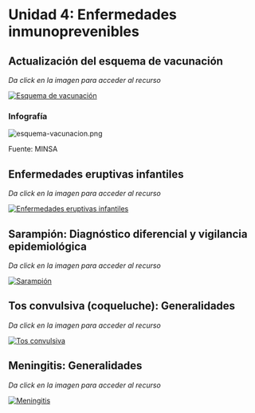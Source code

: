 <html>
<head>
<title>Unidad 3: Principales síndromes e infecciones</title>
</head>
<body>

# Unidad 4: Enfermedades inmunoprevenibles 
## Actualización del esquema de vacunación 
_Da click en la imagen para acceder al recurso_

[![Esquema de vacunación](https://img.youtube.com/vi/3Have7Hsjq8/0.jpg)](https://www.youtube.com/watch?v=3Have7Hsjq8)

### Infografía 
![esquema-vacunacion.png](esquema-vacunacion.png)

Fuente: MINSA

## Enfermedades eruptivas infantiles 
_Da click en la imagen para acceder al recurso_

[![Enfermedades eruptivas infantiles](https://img.youtube.com/vi/kPnkDPnPr1o/0.jpg)](https://www.youtube.com/watch?v=kPnkDPnPr1o)

## Sarampión: Diagnóstico diferencial y vigilancia epidemiológica 
_Da click en la imagen para acceder al recurso_

[![Sarampión](https://img.youtube.com/vi/TLb-6tLU18U/0.jpg)](https://www.youtube.com/watch?v=TLb-6tLU18U)

## Tos convulsiva (coqueluche): Generalidades
_Da click en la imagen para acceder al recurso_

[![Tos convulsiva](https://img.youtube.com/vi/6KHdKsfiCF4/0.jpg)](https://www.youtube.com/watch?v=6KHdKsfiCF4)

## Meningitis: Generalidades 
_Da click en la imagen para acceder al recurso_

[![Meningitis](https://img.youtube.com/vi/lTtaidsGi88/0.jpg)](https://www.youtube.com/watch?v=lTtaidsGi88)

</body>
</html>
